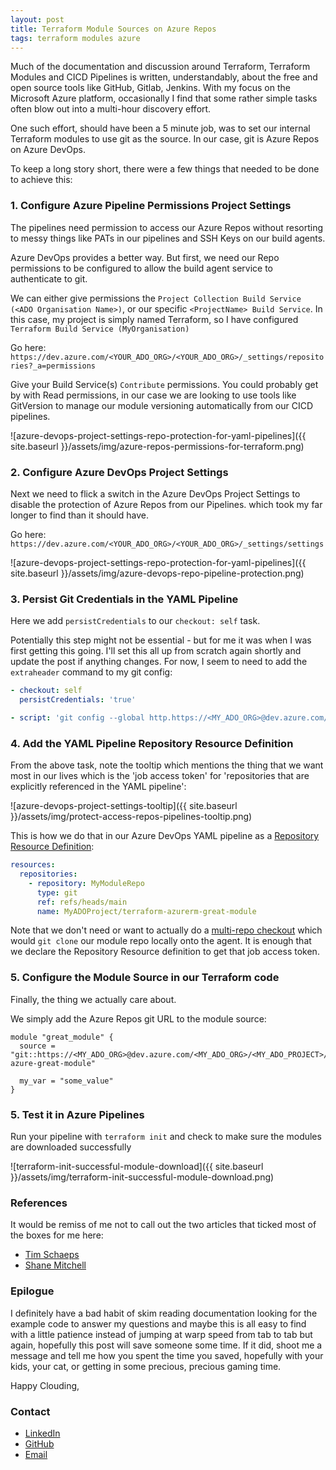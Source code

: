 ```yaml
---
layout: post
title: Terraform Module Sources on Azure Repos
tags: terraform modules azure
---
```


Much of the documentation and discussion around Terraform, Terraform Modules and CICD Pipelines is written, understandably, about the free and open source tools like GitHub, Gitlab, Jenkins. With my focus on the Microsoft Azure platform, occasionally I find that some rather simple tasks often blow out into a multi-hour discovery effort.

One such effort, should have been a 5 minute job, was to set our internal Terraform modules to use git as the source. In our case, git is Azure Repos on Azure DevOps.

To keep a long story short, there were a few things that needed to be done to achieve this:

### 1. Configure Azure Pipeline Permissions Project Settings
The pipelines need permission to access our Azure Repos without resorting to messy things like PATs in our pipelines and SSH Keys on our build agents.

Azure DevOps provides a better way. But first, we need our Repo permissions to be configured to allow the build agent service to authenticate to git.

We can either give permissions the `Project Collection Build Service (<ADO Organisation Name>)`, or our specific `<ProjectName> Build Service`. In this case, my project is simply named Terraform, so I have configured `Terraform Build Service (MyOrganisation)`

Go here: `https://dev.azure.com/<YOUR_ADO_ORG>/<YOUR_ADO_ORG>/_settings/repositories?_a=permissions`

Give your Build Service(s) `Contribute` permissions. You could probably get by with Read permissions, in our case we are looking to use tools like GitVersion to manage our module versioning automatically from our CICD pipelines.

![azure-devops-project-settings-repo-protection-for-yaml-pipelines]({{ site.baseurl }}/assets/img/azure-repos-permissions-for-terraform.png)

### 2. Configure Azure DevOps Project Settings
Next we need to flick a switch in the Azure DevOps Project Settings to disable the protection of Azure Repos from our Pipelines. which took my far longer to find than it should have.

Go here: `https://dev.azure.com/<YOUR_ADO_ORG>/<YOUR_ADO_ORG>/_settings/settings`

![azure-devops-project-settings-repo-protection-for-yaml-pipelines]({{ site.baseurl }}/assets/img/azure-devops-repo-pipeline-protection.png)

### 3. Persist Git Credentials in the YAML Pipeline
Here we add `persistCredentials` to our `checkout: self` task.

Potentially this step might not be essential - but for me it was when I was first getting this going. I'll set this all up from scratch again shortly and update the post if anything changes. For now, I seem to need to add the `extraheader` command to my git config:

```yaml
- checkout: self
  persistCredentials: 'true'

- script: 'git config --global http.https://<MY_ADO_ORG>@dev.azure.com/<MY_ADO_ORG>/<MY_ADO_PROJECT>.extraheader "AUTHORIZATION: bearer $(System.AccessToken)"'
```

### 4. Add the YAML Pipeline Repository Resource Definition
From the above task, note the tooltip which mentions the thing that we want most in our lives which is the 'job access token' for 'repositories that are explicitly referenced in the YAML pipeline':

![azure-devops-project-settings-tooltip]({{ site.baseurl }}/assets/img/protect-access-repos-pipelines-tooltip.png)

This is how we do that in our Azure DevOps YAML pipeline as a [Repository Resource Definition](https://docs.microsoft.com/en-us/azure/devops/pipelines/repos/multi-repo-checkout?view=azure-devops#repository-resource-definition):

```yaml
resources:
  repositories:
    - repository: MyModuleRepo
      type: git
      ref: refs/heads/main
      name: MyADOProject/terraform-azurerm-great-module
```

Note that we don't need or want to actually do a [multi-repo checkout](https://docs.microsoft.com/en-us/azure/devops/pipelines/repos/multi-repo-checkout?view=azure-devops#repository-resource-definition) which would `git clone` our module repo locally onto the agent. It is enough that we declare the Repository Resource definition to get that job access token.

### 5. Configure the Module Source in our Terraform code
Finally, the thing we actually care about.

We simply add the Azure Repos git URL to the module source:

```shell
module "great_module" {
  source = "git::https://<MY_ADO_ORG>@dev.azure.com/<MY_ADO_ORG>/<MY_ADO_PROJECT>/_git/terraform-azure-great-module"

  my_var = "some_value"
}
```

### 5. Test it in Azure Pipelines
Run your pipeline with `terraform init` and check to make sure the modules are downloaded successfully

![terraform-init-successful-module-download]({{ site.baseurl }}/assets/img/terraform-init-successful-module-download.png)


### References
It would be remiss of me not to call out the two articles that ticked most of the boxes for me here:
- [Tim Schaeps](https://www.timschaeps.be/post/dealing-with-error-tf401019-submodules-azure-pipelines/)
- [Shane Mitchell](https://www.linkedin.com/pulse/azure-devops-terrafom-introduction-shane-mitchell/)

### Epilogue
I definitely have a bad habit of skim reading documentation looking for the example code to answer my questions and maybe this is all easy to find with a little patience instead of jumping at warp speed from tab to tab but again, hopefully this post will save someone some time. If it did, shoot me a message and tell me how you spent the time you saved, hopefully with your kids, your cat, or getting in some precious, precious gaming time.

Happy Clouding,

### Contact

- [LinkedIn](https://www.linkedin.com/in/adamcybersec/)<br>
- [GitHub](https://github.com/adamcybersec/)<br>
- [Email](mailto:github@adamcybersec.com)